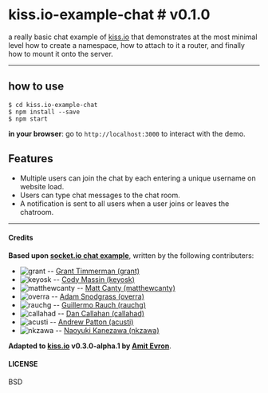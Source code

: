 # kiss.io-example-chat # v0.1.0

a really basic chat example of [kiss.io](http://github.com/amit3vr/kiss.io) that demonstrates at the most minimal level how to create a namespace, how to attach to it a router, and finally how to mount it onto the server. 

---

## how to use
```
$ cd kiss.io-example-chat
$ npm install --save
$ npm start
```
**in your browser**: go to `http://localhost:3000` to interact with the demo.

## Features
- Multiple users can join the chat by each entering a unique username
on website load.
- Users can type chat messages to the chat room.
- A notification is sent to all users when a user joins or leaves
the chatroom.

---

#### Credits

**Based upon [socket.io chat example](https://github.com/socketio/socket.io/tree/master/examples/chat)**, written by the following contributers:


* ![grant](https://avatars2.githubusercontent.com/u/744973?v=3&s=20) -- [Grant Timmerman (grant)](https://github.com/grant)
* ![keyosk](https://avatars1.githubusercontent.com/u/1281388?v=3&s=20) -- [Cody Massin (keyosk)](https://github.com/keyosk)
* ![matthewcanty](https://avatars0.githubusercontent.com/u/2089581?v=3&s=20) -- [Matt Canty
 (matthewcanty)](https://github.com/matthewcanty)
* ![overra](https://avatars1.githubusercontent.com/u/362590?v=3&s=20) -- [Adam Snodgrass (overra)](https://github.com/overra)
* ![rauchg](https://avatars1.githubusercontent.com/u/13041?v=3&s=20) -- [Guillermo Rauch (rauchg)](https://github.com/rauchg)
* ![callahad](https://avatars0.githubusercontent.com/u/24193?v=3&s=20) -- [Dan Callahan (callahad)](https://github.com/callahad)
* ![acusti](https://avatars0.githubusercontent.com/u/517889?v=3&s=20) -- [Andrew Patton (acusti)](https://github.com/acusti)
* ![nkzawa](https://avatars1.githubusercontent.com/u/775227?v=3&s=20) -- [Naoyuki Kanezawa (nkzawa)](https://github.com/nkzawa)

**Adapted to [kiss.io](http://github.com/amit3vr/kiss.io) v0.3.0-alpha.1 by [Amit Evron](http://github.com/amit3vr)**.

#### LICENSE
BSD
